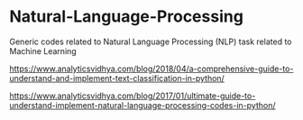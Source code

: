 # Natural-Language-Processing
Generic codes related to Natural Language Processing (NLP) task related to Machine Learning

https://www.analyticsvidhya.com/blog/2018/04/a-comprehensive-guide-to-understand-and-implement-text-classification-in-python/

https://www.analyticsvidhya.com/blog/2017/01/ultimate-guide-to-understand-implement-natural-language-processing-codes-in-python/

